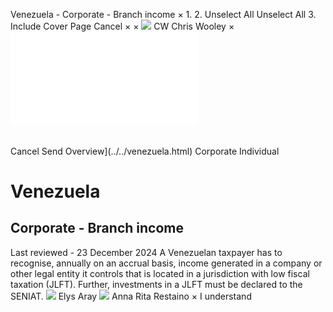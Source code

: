 Venezuela - Corporate - Branch income
×
1.
2.
Unselect All
Unselect All
3.
Include Cover Page
Cancel
×
×
![](../../-/media/world-wide-tax-summaries/attachments/global---chris-wooley.ashx%3Frev=ac5e5f3223b34096b1afc2a6009c7320&revision=ac5e5f32-23b3-4096-b1af-c2a6009c7320&hash=859B7ADC84DC2CBEC9760E9E6EE7DE6D0A8BFCDF)
CW
Chris Wooley
×
![](branch-income.html)
######
Cancel
Send
Overview](../../venezuela.html)
Corporate
Individual
# Venezuela
## Corporate - Branch income
Last reviewed - 23 December 2024
A Venezuelan taxpayer has to recognise, annually on an accrual basis, income generated in a company or other legal entity it controls that is located in a jurisdiction with low fiscal taxation (JLFT). Further, investments in a JLFT must be declared to the SENIAT.
![](../../-/media/world-wide-tax-summaries/attachments/venezuela---elys-aray.ashx%3Frev=715eb4485948435698ca4d50f1b391f2&revision=715eb448-5948-4356-98ca-4d50f1b391f2&hash=90BF48E28EEB68EC453BF8B5BD5118F60627DBEF)
Elys Aray
![](../../-/media/world-wide-tax-summaries/attachments/venezuela---anna-restaino.ashx%3Frev=8bf969c6e8184fe99094e1b2b4eccd8c&revision=8bf969c6-e818-4fe9-9094-e1b2b4eccd8c&hash=6610E1ED0FDEFDAA8640CA12BE5F11BE9B57DE4C)
Anna Rita Restaino
×
I understand